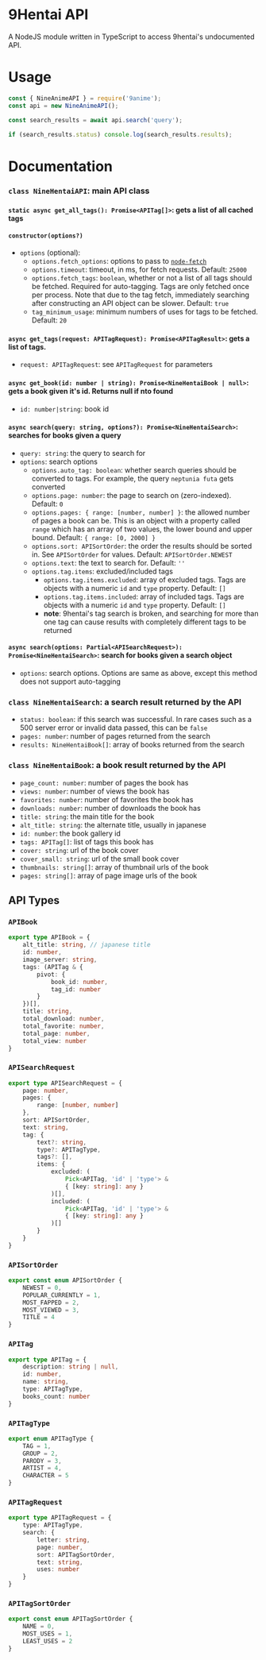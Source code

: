 # 9Hentai API
A NodeJS module written in TypeScript to access 9hentai's undocumented API.

# Usage
```js
const { NineAnimeAPI } = require('9anime');
const api = new NineAnimeAPI();

const search_results = await api.search('query');

if (search_results.status) console.log(search_results.results);
```

# Documentation

### `class NineHentaiAPI`: main API class

#### `static async get_all_tags(): Promise<APITag[]>`: gets a list of all cached tags

#### `constructor(options?)`
* `options` (optional):
    * `options.fetch_options`: options to pass to [`node-fetch`](https://github.com/node-fetch/node-fetch)
    * `options.timeout`: timeout, in ms, for fetch requests. Default: `25000`
    * `options.fetch_tags`: `boolean`, whether or not a list of all tags should be fetched. Required for auto-tagging. Tags are only fetched once per process. Note that due to the tag fetch, immediately searching after constructing an API object can be slower. Default: `true`
    * `tag_minimum_usage`: minimum numbers of uses for tags to be fetched. Default: `20`
#### `async get_tags(request: APITagRequest): Promise<APITagResult>`: gets a list of tags. 
* `request: APITagRequest`: see `APITagRequest` for parameters

#### `async get_book(id: number | string): Promise<NineHentaiBook | null>`: gets a book given it's id. Returns null if nto found
* `id: number|string`: book id

#### `async search(query: string, options?): Promise<NineHentaiSearch>`: searches for books given a query
* `query: string`: the query to search for
* `options`: search options
    * `options.auto_tag: boolean`: whether search queries should be converted to tags. For example, the query `neptunia futa` gets converted
    * `options.page: number`: the page to search on (zero-indexed). Default: `0`
    * `options.pages: { range: [number, number] }`: the allowed number of pages a book can be. This is an object with a property called `range` which has an array of two values, the lower bound and upper bound. Default: `{ range: [0, 2000] }`
    * `options.sort: APISortOrder`: the order the results should be sorted in. See `APISortOrder` for values. Default: `APISortOrder.NEWEST`
    * `options.text`: the text to search for. Default: `''`
    * `options.tag.items`: excluded/included tags
        * `options.tag.items.excluded`: array of excluded tags. Tags are objects with a numeric `id` and `type` property. Default: `[]`
        * `options.tag.items.included`: array of included tags. Tags are objects with a numeric `id` and `type` property. Default: `[]`
        * **note**: 9hentai's tag search is broken, and searching for more than one tag can cause results with completely different tags to be returned

#### `async search(options: Partial<APISearchRequest>): Promise<NineHentaiSearch>`: search for books given a search object
* `options`: search options. Options are same as above, except this method does not support auto-tagging

### `class NineHentaiSearch`: a search result returned by the API
* `status: boolean`: if this search was successful. In rare cases such as a 500 server error or invalid data passed, this can be `false`
* `pages: number`: number of pages returned from the search
* `results: NineHentaiBook[]`: array of books returned from the search

### `class NineHentaiBook`: a book result returned by the API
* `page_count: number`: number of pages the book has
* `views: number`: number of views the book has
* `favorites: number`: number of favorites the book has
* `downloads: number`: number of downloads the book has
* `title: string`: the main title for the book
* `alt_title: string`: the alternate title, usually in japanese
* `id: number`: the book gallery id
* `tags: APITag[]`: list of tags this book has
* `cover: string`: url of the book cover
* `cover_small: string`: url of the small book cover
* `thumbnails: string[]`: array of thumbnail urls of the book
* `pages: string[]`: array of page image urls of the book

## API Types

### `APIBook`
```ts
export type APIBook = {
    alt_title: string, // japanese title
    id: number,
    image_server: string,
    tags: (APITag & {
        pivot: {
            book_id: number,
            tag_id: number
        }
    })[],
    title: string,
    total_download: number,
    total_favorite: number,
    total_page: number,
    total_view: number
}
```

### `APISearchRequest`
```ts
export type APISearchRequest = {
    page: number,
    pages: {
        range: [number, number]
    },
    sort: APISortOrder,
    text: string,
    tag: {
        text?: string,
        type?: APITagType,
        tags?: [],
        items: {
            excluded: (
                Pick<APITag, 'id' | 'type'> & 
                { [key: string]: any }
            )[],
            included: (
                Pick<APITag, 'id' | 'type'> & 
                { [key: string]: any }
            )[]
        }
    }
}
```

### `APISortOrder`
```ts
export const enum APISortOrder {
    NEWEST = 0,
    POPULAR_CURRENTLY = 1,
    MOST_FAPPED = 2,
    MOST_VIEWED = 3,
    TITLE = 4   
}
```

### `APITag`
```ts
export type APITag = {
    description: string | null,
    id: number,
    name: string,
    type: APITagType,
    books_count: number
}
```

### `APITagType`
```ts
export enum APITagType {
    TAG = 1,
    GROUP = 2,
    PARODY = 3,
    ARTIST = 4,
    CHARACTER = 5
}
```

### `APITagRequest`
```ts
export type APITagRequest = {
    type: APITagType,
    search: {
        letter: string,
        page: number,
        sort: APITagSortOrder,
        text: string,
        uses: number
    }
}
```

### `APITagSortOrder`
```ts
export const enum APITagSortOrder {
    NAME = 0,
    MOST_USES = 1,
    LEAST_USES = 2
}
```
